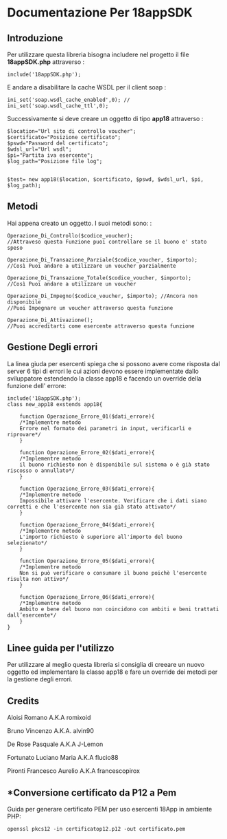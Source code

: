 Documentazione Per 18appSDK
===========================

Introduzione
------------

Per utilizzare questa libreria bisogna includere nel progetto il file
**18appSDK.php** attraverso :

    include('18appSDK.php');

E andare a disabilitare la cache WSDL per il client soap :

    ini_set('soap.wsdl_cache_enabled',0); //
    ini_set('soap.wsdl_cache_ttl',0);

Successivamente si deve creare un oggetto di tipo **app18** attraverso :

    $location="Url sito di controllo voucher";
    $certificato="Posizione certificato";
    $pswd="Password del certificato";
    $wdsl_url="Url wsdl";
    $pi="Partita iva esercente";
    $log_path="Posizione file log";


    $test= new app18($location, $certificato, $pswd, $wdsl_url, $pi, $log_path);

Metodi
------

Hai appena creato un oggetto. I suoi metodi sono: :

    Operazione_Di_Controllo($codice_voucher);
    //Attraveso questa Funzione puoi controllare se il buono e' stato speso

    Operazione_Di_Transazione_Parziale($codice_voucher, $importo);
    //Così Puoi andare a utilizzare un voucher parzialmente

    Operazione_Di_Transazione_Totale($codice_voucher, $importo);
    //Così Puoi andare a utilizzare un voucher

    Operazione_Di_Impegno($codice_voucher, $importo); //Ancora non disponibile
    //Puoi Impegnare un voucher attraverso questa funzione

    Operazione_Di_Attivazione();
    //Puoi accreditarti come esercente attraverso questa funzione

Gestione Degli errori
---------------------

La linea giuda per esercenti spiega che si possono avere come risposta
dal server 6 tipi di errori le cui azioni devono essere implementate
dallo sviluppatore estendendo la classe app18 e facendo un override
della funzione dell' errore:

    include('18appSDK.php');
    class new_app18 exstends app18{

        function Operazione_Errore_01($dati_errore){
        /*Implementre metodo
        Errore nel formato dei parametri in input, verificarli e riprovare*/
        }

        function Operazione_Errore_02($dati_errore){
        /*Implementre metodo
        il buono richiesto non è disponibile sul sistema o è già stato riscosso o annullato*/
        }

        function Operazione_Errore_03($dati_errore){
        /*Implementre metodo
        Impossibile attivare l'esercente. Verificare che i dati siano corretti e che l'esercente non sia già stato attivato*/
        }

        function Operazione_Errore_04($dati_errore){
        /*Implementre metodo
        L'importo richiesto è superiore all'importo del buono selezionato*/
        }

        function Operazione_Errore_05($dati_errore){
        /*Implementre metodo
        Non si può verificare o consumare il buono poichè l'esercente risulta non attivo*/
        }

        function Operazione_Errore_06($dati_errore){
        /*Implementre metodo
        Ambito e bene del buono non coincidono con ambiti e beni trattati dall’esercente*/
        }
    }

Linee guida per l'utilizzo
--------------------------

Per utilizzare al meglio questa libreria si consiglia di creeare un
nuovo oggetto ed implementare la classe app18 e fare un override dei
metodi per la gestione degli errori.

Credits
-------

Aloisi Romano A.K.A romixoid

Bruno Vincenzo A.K.A. alvin90

De Rose Pasquale A.K.A J-Lemon

Fortunato Luciano Maria A.K.A flucio88

Pironti Francesco Aurelio A.K.A francescopirox

\*Conversione certificato da P12 a Pem
--------------------------------------

Guida per generare certificato PEM per uso esercenti 18App in ambiente
PHP:

    openssl pkcs12 -in certificatop12.p12 -out certificato.pem
